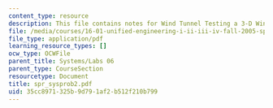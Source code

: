 ```yaml
---
content_type: resource
description: This file contains notes for Wind Tunnel Testing a 3-D Wings.
file: /media/courses/16-01-unified-engineering-i-ii-iii-iv-fall-2005-spring-2006/35cc8971325b9d791af2b512f210b799_spr_sysprob2.pdf
file_type: application/pdf
learning_resource_types: []
ocw_type: OCWFile
parent_title: Systems/Labs 06
parent_type: CourseSection
resourcetype: Document
title: spr_sysprob2.pdf
uid: 35cc8971-325b-9d79-1af2-b512f210b799
---
```

